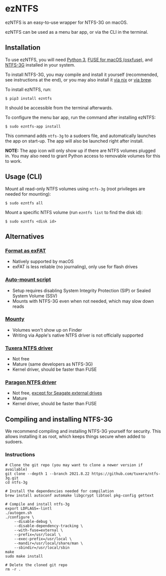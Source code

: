 # ezNTFS

ezNTFS is an easy-to-use wrapper for NTFS-3G on macOS.

ezNTFS can be used as a menu bar app, or via the CLI in the terminal.


## Installation

To use ezNTFS, you will need [Python 3](https://www.python.org),
[FUSE for macOS (osxfuse)](https://osxfuse.github.io),
and [NTFS-3G](https://github.com/tuxera/ntfs-3g)
installed in your system.

To install NTFS-3G, you may compile and install it yourself
(recommended, see instructions at the end),
or you may also install it
[via nix](https://search.nixos.org/packages?channel=unstable&show=ntfs3g&from=0&size=50&sort=relevance&type=packages&query=ntfs3g)
or [via brew](https://github.com/osxfuse/osxfuse/wiki/NTFS-3G#installation).

To install ezNTFS, run:
```
$ pip3 install ezntfs
```
It should be accessible from the terminal afterwards.

To configure the menu bar app, run the command after installing ezNTFS:
```
$ sudo ezntfs-app install
```
This command adds `ntfs-3g` to a sudoers file,
and automatically launches the app on start-up.
The app will also be launched right after install.

**NOTE:** The app icon will only show up if there are NTFS volumes plugged in.
You may also need to grant Python access to removable volumes for this to work.


## Usage (CLI)

Mount all read-only NTFS volumes using `ntfs-3g` (root privileges are needed for mounting):
```
$ sudo ezntfs all
```

Mount a specific NTFS volume (run `ezntfs list` to find the disk id):
```
$ sudo ezntfs <disk id>
```


## Alternatives

### [Format as exFAT](https://support.apple.com/guide/disk-utility/format-a-disk-for-windows-computers-dskutl1010/mac)
- Natively supported by macOS
- exFAT is less reliable (no journaling), only use for flash drives

### [Auto-mount script](https://github.com/osxfuse/osxfuse/wiki/NTFS-3G#auto-mount-ntfs-volumes-in-read-write-mode)
- Setup requires disabling System Integrity Protection (SIP) or Sealed System Volume (SSV)
- Mounts with NTFS-3G even when not needed, which may slow down reads

### [Mounty](https://mounty.app)
- Volumes won't show up on Finder
- Writing via Apple's native NTFS driver is not officially supported

### [Tuxera NTFS driver](https://ntfsformac.tuxera.com)
- Not free
- Mature (same developers as NTFS-3G)
- Kernel driver, should be faster than FUSE

### [Paragon NTFS driver](https://www.paragon-software.com/home/ntfs-mac/)
- Not free, [except for Seagate external drives](https://www.seagate.com/as/en/support/software/paragon/)
- Mature
- Kernel driver, should be faster than FUSE


## Compiling and installing NTFS-3G

We recommend compiling and installing NTFS-3G yourself for security.
This allows installing it as root, which keeps things secure when added to sudoers.

### Instructions
```
# Clone the git repo (you may want to clone a newer version if available)
git clone --depth 1 --branch 2021.8.22 https://github.com/tuxera/ntfs-3g.git
cd ntfs-3g

# Install the dependencies needed for compilation
brew install autoconf automake libgcrypt libtool pkg-config gettext

# Compile and install ntfs-3g
export LDFLAGS=-lintl
./autogen.sh
./configure \
    --disable-debug \
    --disable-dependency-tracking \
    --with-fuse=external \
    --prefix=/usr/local \
    --exec-prefix=/usr/local \
    --mandir=/usr/local/share/man \
    --sbindir=/usr/local/sbin
make
sudo make install

# Delete the cloned git repo
rm -r .
```
